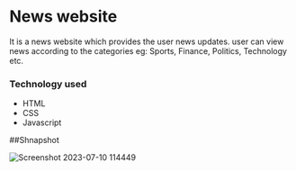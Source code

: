 # News website

It is a news website which provides the user news updates. user can view news according to the categories eg: Sports, Finance, Politics, Technology etc.

### Technology used
* HTML
* CSS
* Javascript

##Shnapshot

![Screenshot 2023-07-10 114449](https://github.com/akshataren/News/assets/139031583/9f53dcb9-8bf6-4fa7-b369-249b7a33c8ac)


